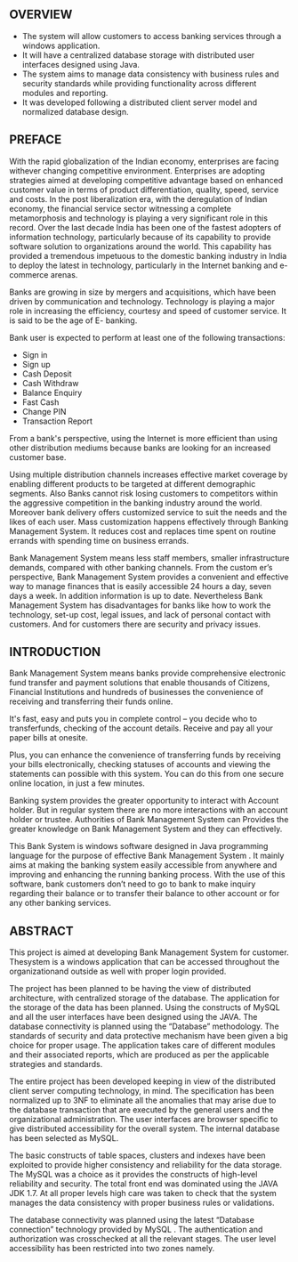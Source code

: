 <a href="https://github.com/akhnasj/Bank-Management-System/graphs/contributors">
<!--   <img src="https://contrib.rocks/image?repo=akshay-rajan/expertsystem" /> -->
</a>

## OVERVIEW

- The system will allow customers to access banking services through a windows application. 
- It will have a centralized database storage with distributed user interfaces designed using Java. 
- The system aims to manage data consistency with business rules and security standards while providing functionality across different modules and reporting. 
- It was developed following a distributed client server model and normalized database design. 

## PREFACE
With the rapid globalization of the Indian economy, enterprises are facing withever changing competitive environment. Enterprises are adopting strategies aimed at developing competitive advantage based on enhanced customer value in terms of product differentiation, quality, speed, service and costs. In the post liberalization era, with the deregulation of Indian economy, the financial service sector witnessing a complete metamorphosis and technology is playing a very significant role in this record. Over the last decade India has been one of the fastest adopters of information technology, particularly because of its capability to provide software solution to organizations around the world. This capability has provided a tremendous impetuous to the domestic banking industry in India to deploy the latest in technology, particularly in the Internet banking and e-commerce arenas.

Banks are growing in size by mergers and acquisitions, which have been driven by communication and technology. Technology is playing a major role in increasing the efficiency, courtesy and speed of customer service. It is said to be the age of E- banking.

Bank user is expected to perform at least one of the following transactions:

- Sign in 
- Sign up
- Cash Deposit
- Cash Withdraw
- Balance Enquiry
- Fast Cash
- Change PIN
- Transaction Report

From a bank's perspective, using the Internet is more efficient than using other distribution mediums because banks are looking for an increased customer base.

Using multiple distribution channels increases effective market coverage by enabling different products to be targeted at different demographic segments. Also Banks cannot risk losing customers to competitors within the aggressive competition in the banking industry around the world. Moreover bank delivery offers customized service to suit the needs and the likes of each user. Mass customization happens effectively through Banking Management System. It reduces cost and replaces time spent on routine errands with spending time on business errands.

Bank Management System means less staff members, smaller infrastructure demands, compared with other banking channels. From the custom
er’s perspective,
Bank Management System provides a convenient and effective way to manage finances that is easily accessible 24 hours a day, seven days a week. In addition information is up to date. Nevertheless Bank Management System has disadvantages for banks like how to work the technology, set-up cost, legal issues, and lack of personal contact with customers. And for customers there are security and privacy issues.

## INTRODUCTION
Bank Management System means banks provide comprehensive electronic fund transfer and payment solutions that enable thousands of Citizens, Financial Institutions and hundreds of businesses the convenience of receiving and transferring their funds online.

It's fast, easy and puts you in complete control
 – 
 you decide who to transferfunds, checking of the account details. Receive and pay all your paper bills at onesite.

 Plus, you can enhance the convenience of transferring funds by receiving your bills electronically, checking statuses of accounts and viewing the statements can possible with this system. You can do this from one secure online location, in just a few minutes.

 Banking system provides the greater opportunity to interact with Account holder. But in regular system there are no more interactions with an account holder or trustee. Authorities of Bank Management System can Provides the greater knowledge on Bank Management System and they can effectively.

 This Bank System is windows software designed in Java programming language for the purpose of effective Bank Management System . It mainly aims at making the banking system easily accessible from anywhere and improving and enhancing the running banking process. With the use of this
software, bank customers don’t
need to go to bank to make inquiry regarding their balance or to transfer their balance to other account or for any other banking services.

## ABSTRACT

This project is aimed at developing Bank Management System for customer. Thesystem is a windows application that can be accessed throughout the organizationand outside as well with proper login provided.

The project has been planned to be having the view of distributed architecture, with centralized storage of the database. The application for the storage of the data has been planned. Using the constructs of MySQL and all the user interfaces have been designed using the JAVA. The database connectivity is
 planned using the “Database” methodology. The standards of security and data
 protective mechanism have been given a big choice for proper usage. The application takes care of different modules and their associated reports, which are produced as per the applicable strategies and standards.

 The entire project has been developed keeping in view of the distributed client server computing technology, in mind. The specification has been normalized up to 3NF to eliminate all the anomalies that may arise due to the database transaction that are executed by the general users and the organizational administration. The user interfaces are browser specific to give distributed accessibility for the overall system. The internal database has been selected as MySQL. 
 
 The basic constructs of table spaces, clusters and indexes have been exploited to provide higher consistency and reliability for the data storage. The MySQL was a choice as it provides the constructs of high-level reliability and security. The total front end was dominated using the JAVA JDK 1.7. At all proper levels high care was taken to check that the system manages the data consistency with proper business rules or validations. 
 
 The database connectivity was planned
using the latest “Database connection” technology provided by MySQL
. The authentication and authorization was crosschecked at all the relevant stages. The user level accessibility has been restricted into two zones namely.







